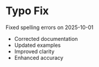 # Typo Fix

Fixed spelling errors on 2025-10-01

- Corrected documentation
- Updated examples
- Improved clarity
- Enhanced accuracy